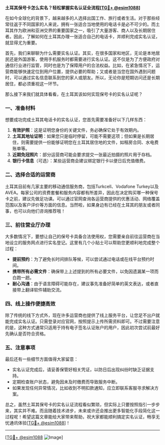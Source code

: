 **土耳其保号卡怎么实名？轻松掌握实名认证全流程[[TG💪+ @esim1088](https://t.me/s/esim1088)]**

在如今全球化的背景下，越来越多的人选择出国工作、旅行或者生活。对于那些经常往返于不同国家的人来说，拥有一张适合当地使用的电话卡是必不可少的。而土耳其作为欧洲和亚洲交界的重要国家之一，吸引了大量游客、商人以及长期居住者。因此，了解如何在土耳其办理一张适合自己的电话卡，并顺利完成实名认证，就显得尤为重要。

首先，我们来聊聊为什么需要实名认证。其实，在很多国家和地区，无论是本地居民还是外国游客，使用手机服务时都需要进行实名认证。这不仅是为了方便政府对通信行业进行监管，同时也是为了保障用户的合法权益。比如，在紧急情况下，运营商能够快速定位到用户位置，提供必要的帮助；又或者是当您在国外遇到问题时，可以通过实名信息联系到您的家人或朋友。所以，无论你是短期访问还是长期居住，都必须重视这一环节。

那么接下来我们就具体看看，在土耳其该如何实现保号卡的实名认证呢？

### 一、准备材料

想要成功完成土耳其电话卡的实名认证，您首先需要准备好以下几样东西：

1. **有效护照**：这是证明您身份的关键文件，务必确保它处于有效期内。
2. **土耳其地址证明**：如果您只是临时停留，可能不需要这项；但如果是长期居住，则需要提供一份能够证明您在土耳其居住地的文件，如租房合同、水电费账单等。
3. **近期免冠照片**：部分运营商可能会要求提交一张最近拍摄的照片用于存档。
4. **银行卡信息**（可选）：某些运营商会建议绑定银行卡以便日后充值缴费。

### 二、选择合适的运营商

土耳其目前有几家主要的移动通信服务商，包括Turkcell、Vodafone Turkey以及AVEA。每家公司的资费套餐和服务内容都有所差异，因此在决定购买哪一种保号卡之前，建议先做足功课。可以通过官网查询各运营商提供的优惠活动、网络覆盖范围以及客户评价等方面的信息。当然啦，如果身边有已经在土耳其的朋友或者同事，也可以向他们咨询推荐哦！

### 三、前往营业厅办理

大多数情况下，要想让自己的保号卡具备合法使用权，您需要亲自前往运营商在当地设立的服务网点进行实名登记。这里有几个小贴士可以帮助您更顺利地完成整个过程：

- **提前预约**：为了避免长时间排队等候，可以尝试通过电话或在线平台预约时间。
- **携带所有必需文件**：确保带上上述提到的所有必要文件，以免因遗漏某一项而白跑一趟。
- **耐心沟通**：由于语言障碍可能存在，建议事先准备好简单的英文表达，或者直接带上翻译软件辅助交流。

### 四、线上操作便捷高效

除了传统的线下方式外，现在许多运营商也提供了线上服务平台，让您足不出户就能完成实名认证。只需登录对应官网，按照提示上传所需资料即可。不过需要注意的是，这种方式通常只适用于持有电子签名认证账户的用户，因此初次尝试前最好先确认是否符合资格。

### 五、注意事项

最后还有一些细节方面值得大家留意：

- 实名认证完成后，请妥善保管好相关凭证，以防日后出现纠纷时缺乏证据支持。
- 定期检查账户状态，避免因未及时缴费而导致服务中断。
- 如果发现任何异常情况，比如收到不明扣款通知，应立即联系客服寻求解决方案。

总之，虽然土耳其保号卡的实名认证流程看似繁琐，但实际上只要按照指引一步步来，其实并不难。而且随着技术进步，未来或许还会推出更多智能化手段简化这一过程呢！希望这篇文章能给大家带来帮助，祝大家都能顺利搞定实名认证，畅享无忧通讯体验[[TG💪+ @esim1088](https://t.me/s/esim1088)]！

---

[[TG💪+ @esim1088](https://t.me/s/esim1088) ![Image](https://i.postimg.cc/4NQfJmqS/Snipaste-2025-05-13-00-14-12.png)]